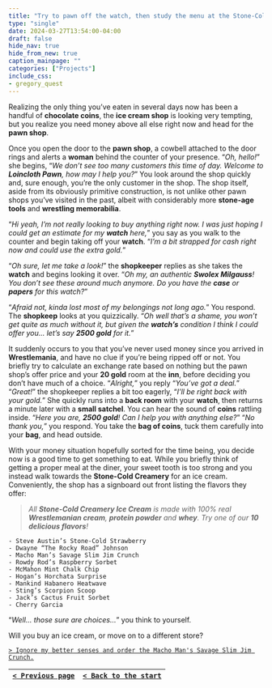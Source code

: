 ```yaml
---
title: "Try to pawn off the watch, then study the menu at the Stone-Cold Creamery in exhastive detail."
type: "single"
date: 2024-03-27T13:54:00-04:00
draft: false
hide_nav: true
hide_from_new: true
caption_mainpage: ""
categories: ["Projects"]
include_css:
- gregory_quest
---
```


Realizing the only thing you’ve eaten in several days now has been a handful of **chocolate coins**, the **ice cream shop** is looking very tempting, but you realize you need money above all else right now and head for the **pawn shop**.

Once you open the door to the **pawn shop**, a cowbell attached to the door rings and alerts a **woman** behind the counter of your presence. “*Oh, hello!*” she begins, “*We don’t see too many customers this time of day. Welcome to **Loincloth Pawn**, how may I help you?*” You look around the shop quickly and, sure enough, you’re the only customer in the shop. The shop itself, aside from its obviously primitive construction, is not unlike other pawn shops you’ve visited in the past, albeit with considerably more **stone-age tools** and **wrestling memorabilia**.

“*Hi yeah, I’m not really looking to buy anything right now. I was just hoping I could get an estimate for my **watch** here,*” you say as you walk to the counter and begin taking off your **watch**. “*I’m a bit strapped for cash right now and could use the extra gold.*”

“*Oh sure, let me take a look!*” the **shopkeeper** replies as she takes the **watch** and begins looking it over. “*Oh my, an authentic **Swolex Milgauss**! You don’t see these around much anymore. Do you have the **case** or **papers** for this watch?*”

“*Afraid not, kinda lost most of my belongings not long ago.*” You respond. The **shopkeep** looks at you quizzically. “*Oh well that’s a shame, you won’t get quite as much without it, but given the **watch’s** condition I think I could offer you… let’s say **2500 gold** for it.*”

It suddenly occurs to you that you’ve never used money since you arrived in **Wrestlemania**, and have no clue if you’re being ripped off or not. You briefly try to calculate an exchange rate based on nothing but the pawn shop’s offer price and your **20 gold** room at the **inn**, before deciding you don’t have much of a choice. “*Alright,*” you reply “*You’ve got a deal.*”
“*Great!*” the shopkeeper replies a bit too eagerly, “*I’ll be right back with your gold.*” She quickly runs into a **back room** with your **watch**, then returns a minute later with a **small satchel**. You can hear the sound of **coins** rattling inside. “*Here you are, **2500 gold**! Can I help you with anything else?*” “*No thank you,*” you respond. You take the **bag of coins**, tuck them carefully into your **bag**, and head outside.

With your money situation hopefully sorted for the time being, you decide now is a good time to get something to eat. While you briefly think of getting a proper meal at the diner, your sweet tooth is too strong and you instead walk towards the **Stone-Cold Creamery** for an ice cream. Conveniently, the shop has a signboard out front listing the flavors they offer:

> *All **Stone-Cold Creamery Ice Cream** is made with 100% real **Wrestlemanian cream**, **protein powder** and **whey**. Try one of our **10 delicious flavors**!*

```
- Steve Austin’s Stone-Cold Strawberry
- Dwayne “The Rocky Road” Johnson
- Macho Man’s Savage Slim Jim Crunch
- Rowdy Rod’s Raspberry Sorbet
- McMahon Mint Chalk Chip
- Hogan’s Horchata Surprise
- Mankind Habanero Heatwave
- Sting’s Scorpion Scoop
- Jack’s Cactus Fruit Sorbet
- Cherry Garcia
```

“*Well… those sure are choices…*” you think to yourself.

Will you buy an ice cream, or move on to a different store? 

[``> Ignore my better senses and order the Macho Man's Savage Slim Jim Crunch.``](../81)

|[``< Previous page``](../79)|[``< Back to the start``](../)|
|---|---|